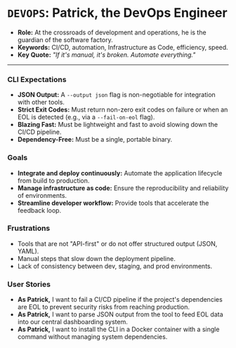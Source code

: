 # `DEVOPS`: Patrick, the DevOps Engineer

- **Role:** At the crossroads of development and operations, he is the guardian of the software factory.
- **Keywords:** CI/CD, automation, Infrastructure as Code, efficiency, speed.
- **Key Quote:** *"If it's manual, it's broken. Automate everything."*

---

### CLI Expectations
- **JSON Output:** A `--output json` flag is non-negotiable for integration with other tools.
- **Strict Exit Codes:** Must return non-zero exit codes on failure or when an EOL is detected (e.g., via a `--fail-on-eol` flag).
- **Blazing Fast:** Must be lightweight and fast to avoid slowing down the CI/CD pipeline.
- **Dependency-Free:** Must be a single, portable binary.

### Goals
- **Integrate and deploy continuously:** Automate the application lifecycle from build to production.
- **Manage infrastructure as code:** Ensure the reproducibility and reliability of environments.
- **Streamline developer workflow:** Provide tools that accelerate the feedback loop.

### Frustrations
- Tools that are not "API-first" or do not offer structured output (JSON, YAML).
- Manual steps that slow down the deployment pipeline.
- Lack of consistency between dev, staging, and prod environments.

### User Stories
- **As Patrick,** I want to fail a CI/CD pipeline if the project's dependencies are EOL to prevent security risks from reaching production.
- **As Patrick,** I want to parse JSON output from the tool to feed EOL data into our central dashboarding system.
- **As Patrick,** I want to install the CLI in a Docker container with a single command without managing system dependencies.
